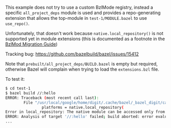 This example does not try to use a custom BzlMode registry, instead a specific
`all_project_deps` module is used and provides a repo-generating extension that
allows the top-module in `test-1/MODULE.bazel` to use `use_repo()`.

Unfortunately, that doesn't work because `native.local_repository()` is not
supported yet in module extensions (this is documented as a footnote in the
[BzlMod Migration Guide](https://docs.google.com/document/d/1JtXIVnXyFZ4bmbiBCr5gsTH4-opZAFf5DMMb-54kES0/edit?usp=sharing))

Tracking bug: https://github.com/bazelbuild/bazel/issues/15412

Note that `prebuilt/all_project_deps/BUILD.bazel` is empty but required,
otherwise Bazel will complain when trying to load the `extensions.bzl` file.

To test it:

```sh
$ cd test-1
$ bazel build //:hello
ERROR: Traceback (most recent call last):
        File "/usr/local/google/home/digit/.cache/bazel/_bazel_digit/ca4b7c8638fddcb5ea4d58be3efad0f7/external/all_project_deps/extensions.bzl", line 4, column 38, in _all_deps_impl
                platforms = native.local_repository(
Error in local_repository: The native module can be accessed only from a BUILD thread. Wrap the function in a macro and call it from a BUILD file
ERROR: Analysis of target '//:hello' failed; build aborted: error evaluating module extension all_deps in @all_project_deps//:extensions.bzl
...
```
